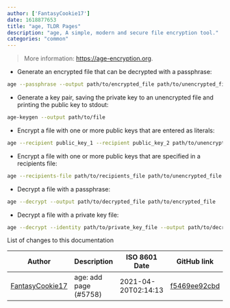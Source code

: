 ```yaml
---
author: ['FantasyCookie17']
date: 1618877653
title: "age, TLDR Pages"
description: "age, A simple, modern and secure file encryption tool."
categories: "common"
---
```

> More information: <https://age-encryption.org>.

- Generate an encrypted file that can be decrypted with a passphrase:

```bash
age --passphrase --output path/to/encrypted_file path/to/unencrypted_file
```

- Generate a key pair, saving the private key to an unencrypted file and printing the public key to stdout:

```bash
age-keygen --output path/to/file
```

- Encrypt a file with one or more public keys that are entered as literals:

```bash
age --recipient public_key_1 --recipient public_key_2 path/to/unencrypted_file --output path/to/encrypted_file
```

- Encrypt a file with one or more public keys that are specified in a recipients file:

```bash
age --recipients-file path/to/recipients_file path/to/unencrypted_file --output path/to/encrypted_file
```

- Decrypt a file with a passphrase:

```bash
age --decrypt --output path/to/decrypted_file path/to/encrypted_file
```

- Decrypt a file with a private key file:

```bash
age --decrypt --identity path/to/private_key_file --output path/to/decrypted_file path/to/encrypted_file
```
List of changes to this documentation


Author | Description | ISO 8601 Date | GitHub link
------|-----|-----|-----
[FantasyCookie17](mailto:fantasycookie17@artemislena.eu) | age: add page (#5758) | 2021-04-20T02:14:13 | [f5469ee92cbd](https://github.com/tldr-pages/tldr/commit/f5469ee92cbde6827bad858b6709c8d9a5d50c08)

